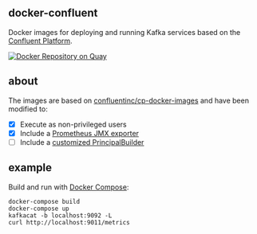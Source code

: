 docker-confluent 
----------------

Docker images for deploying and running Kafka services based on the [Confluent Platform](https://www.confluent.io/product/confluent-platform/).

[![Docker Repository on Quay](https://quay.io/repository/nordstrom/confluent-kafka-broker/status "Docker Repository on Quay")](https://quay.io/repository/nordstrom/confluent-kafka-broker)

## about

The images are based on [confluentinc/cp-docker-images](https://github.com/confluentinc/cp-docker-images) and have been modified to:
- [x] Execute as non-privileged users
- [x] Include a [Prometheus JMX exporter](https://github.com/prometheus/jmx_exporter)
- [ ] Include a [customized PrincipalBuilder](https://docs.confluent.io/current/kafka/authorization.html#user-names)

## example

Build and run with [Docker Compose](https://docs.docker.com/compose/):

```
docker-compose build
docker-compose up
kafkacat -b localhost:9092 -L
curl http://localhost:9011/metrics
```
